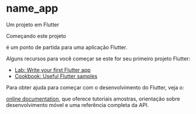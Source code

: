 # name_app

Um projeto em Flutter

Começando este projeto

é um ponto de partida para uma aplicação Flutter.

Alguns recursos para você começar se este for seu primeiro projeto Flutter:

- [Lab: Write your first Flutter app](https://docs.flutter.dev/get-started/codelab)
- [Cookbook: Useful Flutter samples](https://docs.flutter.dev/cookbook)

Para obter ajuda para começar com o desenvolvimento do Flutter, veja o:

[online documentation](https://docs.flutter.dev/), que oferece tutoriais
amostras, orientação sobre desenvolvimento móvel e uma referência completa da API.

